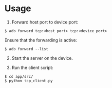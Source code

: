 # Usage

1) Forward host port to device port:
```
$ adb forward tcp:<host_port> tcp:<device_port>
```
Ensure that the forwarding is active:
```
$ adb forward --list
```
2) Start the server on the device.

3) Run the client script:
```
$ cd app/src/
$ python tcp_client.py
```